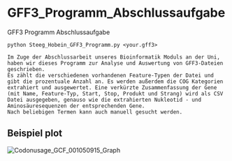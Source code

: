 # GFF3_Programm_Abschlussaufgabe
GFF3 Programm Abschlussaufgabe
```
python Steeg_Hobein_GFF3_Programm.py <your.gff3>

Im Zuge der Abschlussarbeit unseres Bioinformatik Moduls an der Uni, haben wir dieses Programm zur Analyse und Auswertung von GFF3-Dateien geschrieben.
Es zählt die verschiedenen vorhandenen Feature-Typen der Datei und gibt die prozentuale Anzahl an. Es werden außerdem die COG Kategorien extrahiert und ausgewertet. Eine verkürzte Zusammenfassung der Gene (mit Name, Feature-Typ, Start, Stop, Produkt und Strang) wird als CSV Datei ausgegeben, genauso wie die extrahierten Nukleotid - und Aminosäuresequenzen der entsprechenden Gene. 
Nach beliebigen Termen kann auch manuell gesucht werden.
```
## Beispiel plot
![Codonusage_GCF_001050915_Graph](https://user-images.githubusercontent.com/80681798/111205837-f6c4a280-85c7-11eb-842b-5b57011bc8ba.png)
